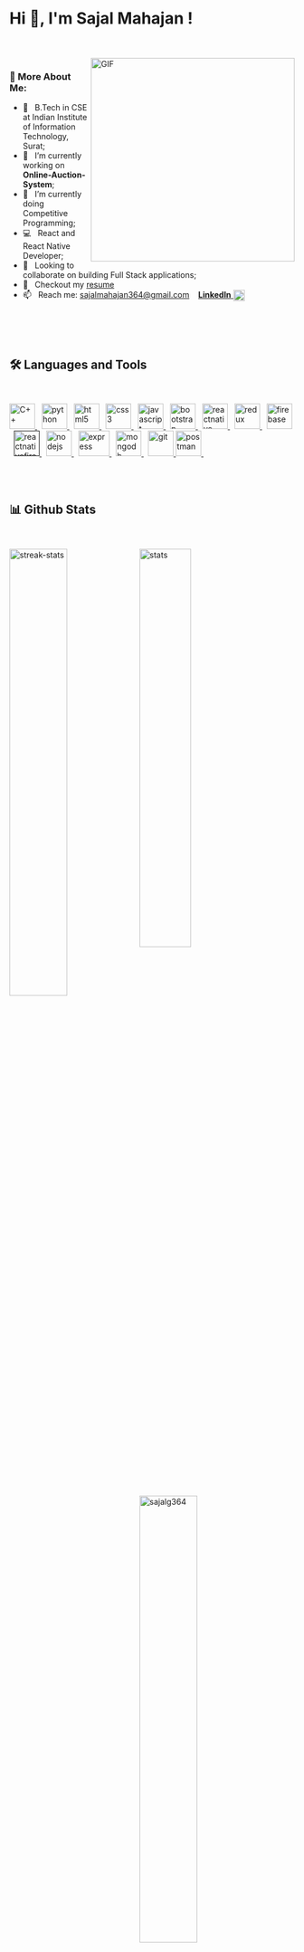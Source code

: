 <h1 align="left"> Hi 👋, I'm Sajal Mahajan ! </h1>
<br>

<br/>

<img align="right" alt="GIF" src="https://raw.githubusercontent.com/rahul-jha98/rahul-jha98/main/techstack.gif" width="360px"/>
  
### 🧐 More About Me:
- 🤝 &nbsp; B.Tech in CSE at Indian Institute of Information Technology, Surat;
- 🚀 &nbsp; I’m currently working on **Online-Auction-System**;
- 🌱 &nbsp; I’m currently doing Competitive Programming; 
- 💻 &nbsp; React and React Native Developer;
- 🔭 &nbsp; Looking to collaborate on building Full Stack applications;
- 📝 &nbsp; Checkout my [resume](https://drive.google.com/file/d/1S5_153hFeIwgT6IUKfGX_oUFcX0UmIhR/view?usp=sharing)
- 📫 &nbsp; Reach me: <a href="mailto:sajalmahajan364@gmail.com">sajalmahajan364@gmail.com</a> &nbsp;&nbsp; <a href="https://www.linkedin.com/in/sajal-mahajan-a58b9524a/" target="_blank"><b>LinkedIn</b> <img align="center" src="https://www.vectorlogo.zone/logos/linkedin/linkedin-tile.svg" alt="Sajal's-LinkedIn" height="20"></a>

<br>
<br>
<br>

<h2 align="left"> 🛠 Languages and Tools</h2>
<br>
<p align="left">
<a href="https://www.w3schools.com/cpp/" target="_blank" rel="noreferrer"> <img src="https://cdn.worldvectorlogo.com/logos/c.svg" alt="C++" width="45" height="45"/> </a> &nbsp
<a href="https://www.python.org" target="_blank" rel="noreferrer"> <img src="https://cdn.worldvectorlogo.com/logos/python-5.svg" alt="python" width="45" height="45"/> </a> &nbsp
<a href="https://www.w3.org/html/" target="_blank" rel="noreferrer"> <img src="https://cdn.worldvectorlogo.com/logos/html-1.svg" alt="html5" width="45" height="45"/> </a> &nbsp
<a href="https://www.w3schools.com/css/" target="_blank" rel="noreferrer"> <img src="https://cdn.worldvectorlogo.com/logos/css-3.svg" alt="css3" width="45" height="45"/> </a> &nbsp
<a href="https://developer.mozilla.org/en-US/docs/Web/JavaScript" target="_blank" rel="noreferrer"> <img src="https://cdn.worldvectorlogo.com/logos/logo-javascript.svg" alt="javascript" width="45" height="45"/> </a> &nbsp
<a href="https://getbootstrap.com" target="_blank" rel="noreferrer"> <img src="https://cdn.worldvectorlogo.com/logos/bootstrap-4.svg" alt="bootstrap" width="45" height="45"/> </a> &nbsp
<a href="https://reactnative.dev/" target="_blank" rel="noreferrer"> <img src="https://reactnative.dev/img/header_logo.svg" alt="reactnative" width="45" height="45"/> </a> &nbsp
<a href="https://redux.js.org/" target="_blank" rel="noreferrer"> <img src="https://cdn.worldvectorlogo.com/logos/redux.svg" alt="redux" width="45" height="45"/> </a> &nbsp
<a href="https://firebase.google.com/" target="_blank" rel="noreferrer"> <img src="https://www.vectorlogo.zone/logos/firebase/firebase-icon.svg" alt="firebase" width="45" height="45"/> </a> &nbsp
<a href="" target="_blank" rel="noreferrer"> <img src="https://cdn.worldvectorlogo.com/logos/react-native-firebase-1.svg" alt="reactnativefirebase" width="45" height="45"/> </a> &nbsp
<a href="https://nodejs.org" target="_blank" rel="noreferrer"> <img src="https://cdn.worldvectorlogo.com/logos/nodejs-1.svg" alt="nodejs" width="45" height="45"/> </a> &nbsp
<a href="https://expressjs.com" target="_blank" rel="noreferrer"> <img src="https://cdn.worldvectorlogo.com/logos/express-109.svg" alt="express" width="55" height="45"/> </a> &nbsp
<a href="https://www.mongodb.com/" target="_blank" rel="noreferrer"> <img src="https://cdn.worldvectorlogo.com/logos/mongodb-icon-1.svg" alt="mongodb" width="45" height="45"/> </a> &nbsp
<a href="https://git-scm.com/" target="_blank" rel="noreferrer"> <img src="https://www.vectorlogo.zone/logos/git-scm/git-scm-icon.svg" alt="git" width="45" height="45"/> </a> 
<a href="https://postman.com" target="_blank" rel="noreferrer"> <img src="https://www.vectorlogo.zone/logos/getpostman/getpostman-icon.svg" alt="postman" width="45" height="45"/> </a> &nbsp
</p>

<br>
<br>

<h2 align="left"> 📊 Github Stats </h2>
<br>
<p>
<img  src="https://streak-stats.demolab.com/?user=sajalg364&theme=dark" width="45%" align='left' alt="streak-stats">
<img  src="https://github-readme-stats.vercel.app/api?username=sajalg364&show_icons=true&theme=dark" width="42.5%" align='center' alt="stats">
<br>
  <br>
<img  src="https://github-readme-stats-sigma-five.vercel.app/api/top-langs?username=sajalg364&show_icons=true&locale=en&layout=compact&theme=dark" align='left' width="45%" alt="sajalg364" />
</p>





